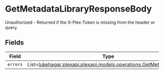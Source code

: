 # GetMetadataLibraryResponseBody

Unauthorized - Returned if the X-Plex-Token is missing from the header or query.


## Fields

| Field                                                                                                               | Type                                                                                                                | Required                                                                                                            | Description                                                                                                         |
| ------------------------------------------------------------------------------------------------------------------- | ------------------------------------------------------------------------------------------------------------------- | ------------------------------------------------------------------------------------------------------------------- | ------------------------------------------------------------------------------------------------------------------- |
| `errors`                                                                                                            | List<[lukehagar.plexapi.plexapi.models.operations.GetMetadataErrors](../../models/operations/GetMetadataErrors.md)> | :heavy_minus_sign:                                                                                                  | N/A                                                                                                                 |